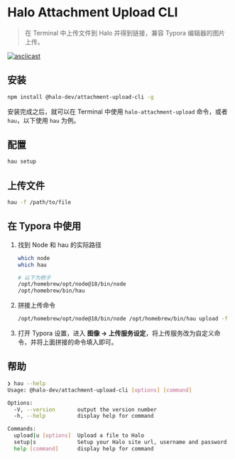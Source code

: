 # Halo Attachment Upload CLI

> 在 Terminal 中上传文件到 Halo 并得到链接，兼容 Typora 编辑器的图片上传。

[![asciicast](https://asciinema.org/a/NVnIamnx3WrQNnDSOHKLDqDic.svg)](https://asciinema.org/a/NVnIamnx3WrQNnDSOHKLDqDic)

## 安装

```bash
npm install @halo-dev/attachment-upload-cli -g
```

安装完成之后，就可以在 Terminal 中使用 `halo-attachment-upload` 命令，或者 `hau`，以下使用 `hau` 为例。

## 配置

```bash
hau setup
```

## 上传文件

```bash
hau -f /path/to/file
```

## 在 Typora 中使用

1. 找到 Node 和 hau 的实际路径

    ```bash
    which node
    which hau

    # 以下为例子
    /opt/homebrew/opt/node@18/bin/node
    /opt/homebrew/bin/hau
    ```

2. 拼接上传命令

    ```bash
    /opt/homebrew/opt/node@18/bin/node /opt/homebrew/bin/hau upload -f
    ```

3. 打开 Typora 设置，进入 **图像 -> 上传服务设定**，将上传服务改为自定义命令，并将上面拼接的命令填入即可。

## 帮助

```bash
❯ hau --help
Usage: @halo-dev/attachment-upload-cli [options] [command]

Options:
  -V, --version       output the version number
  -h, --help          display help for command

Commands:
  upload|u [options]  Upload a file to Halo
  setup|s             Setup your Halo site url, username and password
  help [command]      display help for command
```
